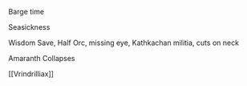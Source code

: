 Barge time

Seasickness

Wisdom Save, 
Half Orc, missing eye, Kathkachan militia, cuts on neck

Amaranth Collapses

[[Vrindrilliax]]

